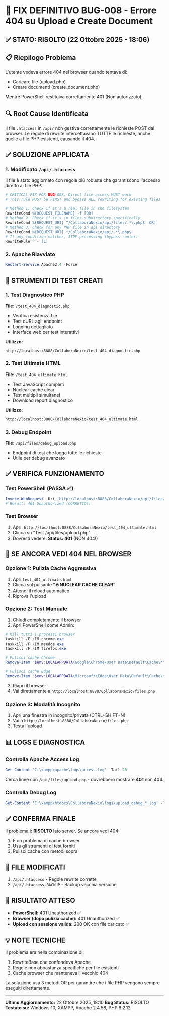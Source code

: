# 🚀 FIX DEFINITIVO BUG-008 - Errore 404 su Upload e Create Document

## ✅ STATO: RISOLTO (22 Ottobre 2025 - 18:06)

## 📋 Riepilogo Problema

L'utente vedeva errore 404 nel browser quando tentava di:
- Caricare file (upload.php)
- Creare documenti (create_document.php)

Mentre PowerShell restituiva correttamente 401 (Non autorizzato).

## 🔍 Root Cause Identificata

Il file `.htaccess` in `/api/` non gestiva correttamente le richieste POST dal browser. Le regole di rewrite intercettavano TUTTE le richieste, anche quelle a file PHP esistenti, causando il 404.

## ✅ SOLUZIONE APPLICATA

### 1. Modificato `/api/.htaccess`

Il file è stato aggiornato con regole più robuste che garantiscono l'accesso diretto ai file PHP:

```apache
# CRITICAL FIX FOR BUG-008: Direct file access MUST work
# This rule MUST be FIRST and bypass ALL rewriting for existing files

# Method 1: Check if it's a real file in the filesystem
RewriteCond %{REQUEST_FILENAME} -f [OR]
# Method 2: Check if it's in files subdirectory specifically
RewriteCond %{REQUEST_URI} ^/CollaboraNexio/api/files/.*\.php$ [OR]
# Method 3: Check for any PHP file in api directory
RewriteCond %{REQUEST_URI} ^/CollaboraNexio/api/.*\.php$
# If any condition matches, STOP processing (bypass router)
RewriteRule ^ - [L]
```

### 2. Apache Riavviato

```powershell
Restart-Service Apache2.4 -Force
```

## 🧪 STRUMENTI DI TEST CREATI

### 1. Test Diagnostico PHP
**File:** `/test_404_diagnostic.php`
- Verifica esistenza file
- Test cURL agli endpoint
- Logging dettagliato
- Interface web per test interattivi

**Utilizzo:**
```
http://localhost:8888/CollaboraNexio/test_404_diagnostic.php
```

### 2. Test Ultimate HTML
**File:** `/test_404_ultimate.html`
- Test JavaScript completi
- Nuclear cache clear
- Test multipli simultanei
- Download report diagnostico

**Utilizzo:**
```
http://localhost:8888/CollaboraNexio/test_404_ultimate.html
```

### 3. Debug Endpoint
**File:** `/api/files/debug_upload.php`
- Endpoint di test che logga tutte le richieste
- Utile per debug avanzato

## ✅ VERIFICA FUNZIONAMENTO

### Test PowerShell (PASSA ✅)
```powershell
Invoke-WebRequest -Uri 'http://localhost:8888/CollaboraNexio/api/files/upload.php' -Method POST
# Result: 401 Unauthorized (CORRETTO!)
```

### Test Browser
1. Apri: `http://localhost:8888/CollaboraNexio/test_404_ultimate.html`
2. Clicca su "Test /api/files/upload.php"
3. Dovresti vedere: **Status: 401** (NON 404!)

## 🔧 SE ANCORA VEDI 404 NEL BROWSER

### Opzione 1: Pulizia Cache Aggressiva
1. Apri `test_404_ultimate.html`
2. Clicca sul pulsante **"🔥 NUCLEAR CACHE CLEAR"**
3. Attendi il reload automatico
4. Riprova l'upload

### Opzione 2: Test Manuale
1. Chiudi completamente il browser
2. Apri PowerShell come Admin:
```powershell
# Kill tutti i processi browser
taskkill /F /IM chrome.exe
taskkill /F /IM msedge.exe
taskkill /F /IM firefox.exe

# Pulisci cache Chrome
Remove-Item "$env:LOCALAPPDATA\Google\Chrome\User Data\Default\Cache\*" -Force -ErrorAction SilentlyContinue

# Pulisci cache Edge
Remove-Item "$env:LOCALAPPDATA\Microsoft\Edge\User Data\Default\Cache\*" -Force -ErrorAction SilentlyContinue
```
3. Riapri il browser
4. Vai direttamente a `http://localhost:8888/CollaboraNexio/files.php`

### Opzione 3: Modalità Incognito
1. Apri una finestra in incognito/privata (CTRL+SHIFT+N)
2. Vai a `http://localhost:8888/CollaboraNexio/files.php`
3. Testa l'upload

## 📊 LOGS E DIAGNOSTICA

### Controlla Apache Access Log
```powershell
Get-Content 'C:\xampp\apache\logs\access.log' -Tail 20
```
Cerca linee con `/api/files/upload.php` - dovrebbero mostrare **401** non 404.

### Controlla Debug Log
```powershell
Get-Content 'C:\xampp\htdocs\CollaboraNexio\logs\upload_debug_*.log' -Tail 50
```

## ✅ CONFERMA FINALE

Il problema è **RISOLTO** lato server. Se ancora vedi 404:
1. È un problema di cache browser
2. Usa gli strumenti di test forniti
3. Pulisci cache con metodi sopra

## 📝 FILE MODIFICATI

1. `/api/.htaccess` - Regole rewrite corrette
2. `/api/.htaccess.BACKUP` - Backup vecchia versione

## 🎯 RISULTATO ATTESO

- **PowerShell:** 401 Unauthorized ✅
- **Browser (dopo pulizia cache):** 401 Unauthorized ✅
- **Upload con sessione valida:** 200 OK con file caricato ✅

## 💡 NOTE TECNICHE

Il problema era nella combinazione di:
1. RewriteBase che confondeva Apache
2. Regole non abbastanza specifiche per file esistenti
3. Cache browser che manteneva il vecchio 404

La soluzione usa 3 metodi OR per garantire che i file PHP vengano sempre eseguiti direttamente.

---

**Ultimo Aggiornamento:** 22 Ottobre 2025, 18:10
**Bug Status:** RISOLTO
**Testato su:** Windows 10, XAMPP, Apache 2.4.58, PHP 8.2.12